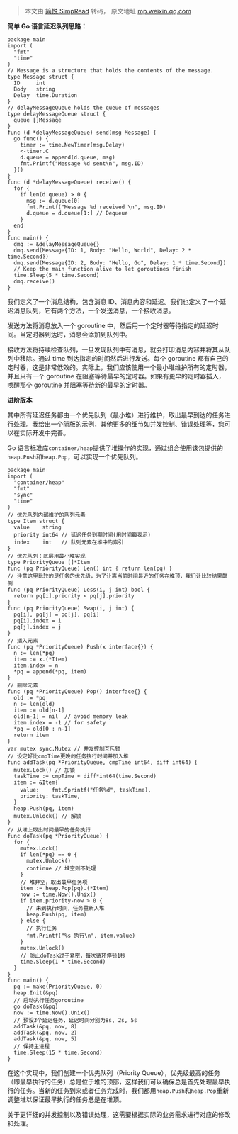 > 本文由 [简悦 SimpRead](http://ksria.com/simpread/) 转码， 原文地址 [mp.weixin.qq.com](https://mp.weixin.qq.com/s/N1uVrh3cjN3SIVdI-ztOSQ)

**简单 Go 语言延迟队列思路：**  

```
package main
import (
  "fmt"
  "time"
)
// Message is a structure that holds the contents of the message.
type Message struct {
  ID     int
  Body   string
  Delay  time.Duration
}
// delayMessageQueue holds the queue of messages
type delayMessageQueue struct {
  queue []Message
}
func (d *delayMessageQueue) send(msg Message) {
  go func() {
    timer := time.NewTimer(msg.Delay)
    <-timer.C
    d.queue = append(d.queue, msg)
    fmt.Printf("Message %d sent\n", msg.ID)
  }()
}
func (d *delayMessageQueue) receive() {
  for {
    if len(d.queue) > 0 {
      msg := d.queue[0]
      fmt.Printf("Message %d received \n", msg.ID)
      d.queue = d.queue[1:] // Dequeue
    }
  end
}
func main() {
  dmq := &delayMessageQueue{}
  dmq.send(Message{ID: 1, Body: "Hello, World", Delay: 2 * time.Second})
  dmq.send(Message{ID: 2, Body: "Hello, Go", Delay: 1 * time.Second})
  // Keep the main function alive to let goroutines finish
  time.Sleep(5 * time.Second)
  dmq.receive()
}

```

我们定义了一个消息结构，包含消息 ID、消息内容和延迟。我们也定义了一个延迟消息队列，它有两个方法，一个发送消息，一个接收消息。

发送方法将消息放入一个 goroutine 中，然后用一个定时器等待指定的延迟时间。当定时器到达时，消息会添加到队列中。

接收方法将持续检查队列，一旦发现队列中有消息，就会打印消息内容并将其从队列中移除。通过 time 到达指定的时间然后进行发送。每个 goroutine 都有自己的定时器，这是非常低效的。实际上，我们应该使用一个最小堆维护所有的定时器，并且只有一个 goroutine 在阻塞等待最早的定时器。如果有更早的定时器插入，唤醒那个 goroutine 并阻塞等待新的最早的定时器。

**进阶版本**

其中所有延迟任务都由一个优先队列（最小堆）进行维护，取出最早到达的任务进行处理。我给出一个简版的示例，其他更多的细节如并发控制、错误处理等，您可以在实际开发中完善。

Go 语言标准库`container/heap`提供了堆操作的实现，通过组合使用该包提供的`heap.Push`和`heap.Pop`，可以实现一个优先队列。

```
package main
import (
  "container/heap"
  "fmt"
  "sync"
  "time"
)
// 优先队列内部维护的队列元素
type Item struct {
  value    string
  priority int64 // 延迟任务到期时间(用时间戳表示)
  index    int   // 队列元素在堆中的索引
}
// 优先队列：底层用最小堆实现
type PriorityQueue []*Item
func (pq PriorityQueue) Len() int { return len(pq) }
// 注意这里比较的是任务的优先级，为了让离当前时间最近的任务在堆顶，我们让比较结果颠倒
func (pq PriorityQueue) Less(i, j int) bool {
  return pq[i].priority < pq[j].priority
}
func (pq PriorityQueue) Swap(i, j int) {
  pq[i], pq[j] = pq[j], pq[i]
  pq[i].index = i
  pq[j].index = j
}
// 插入元素
func (pq *PriorityQueue) Push(x interface{}) {
  n := len(*pq)
  item := x.(*Item)
  item.index = n
  *pq = append(*pq, item)
}
// 删除元素
func (pq *PriorityQueue) Pop() interface{} {
  old := *pq
  n := len(old)
  item := old[n-1]
  old[n-1] = nil  // avoid memory leak
  item.index = -1 // for safety
  *pq = old[0 : n-1]
  return item
}
var mutex sync.Mutex // 并发控制互斥锁
// 设定好比cmpTime更晚的任务执行时间并加入堆
func addTask(pq *PriorityQueue, cmpTime int64, diff int64) {
  mutex.Lock() // 加锁
  taskTime := cmpTime + diff*int64(time.Second)
  item := &Item{
    value:    fmt.Sprintf("任务%d", taskTime),
    priority: taskTime,
  }
  heap.Push(pq, item)
  mutex.Unlock() // 解锁
}
// 从堆上取出时间最早的任务执行
func doTask(pq *PriorityQueue) {
  for {
    mutex.Lock()
    if len(*pq) == 0 {
      mutex.Unlock()
      continue // 堆空则不处理
    }
    // 堆非空，取出最早任务项
    item := heap.Pop(pq).(*Item)
    now := time.Now().Unix()
    if item.priority-now > 0 {
      // 未到执行时间，任务重新入堆
      heap.Push(pq, item)
    } else {
      // 执行任务
      fmt.Printf("%s 执行\n", item.value)
    }
    mutex.Unlock()
    // 防止doTask过于紧密，每次循环停顿1秒
    time.Sleep(1 * time.Second)
  }
}
func main() {
  pq := make(PriorityQueue, 0)
  heap.Init(&pq)
  // 启动执行任务goroutine
  go doTask(&pq)
  now := time.Now().Unix()
  // 预设3个延迟任务，延迟时间分别为8s, 2s, 5s
  addTask(&pq, now, 8)
  addTask(&pq, now, 2)
  addTask(&pq, now, 5)
  // 保持主进程
  time.Sleep(15 * time.Second)
}

```

在这个实现中，我们创建一个优先队列（Priority Queue），优先级最高的任务（即最早执行的任务）总是位于堆的顶部，这样我们可以确保总是首先处理最早执行的任务。当新的任务到来或者任务完成时，我们都用`heap.Push`和`heap.Pop`重新调整堆以保证最早执行的任务总是在堆顶。

关于更详细的并发控制以及错误处理，这需要根据实际的业务需求进行对应的修改和处理。